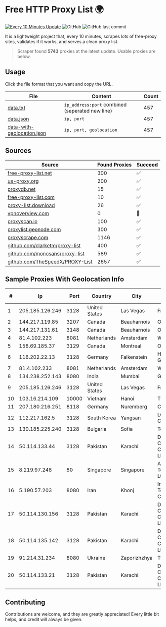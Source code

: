 
# Free HTTP Proxy List 🌍

[![Every 10 Minutes Update](https://github.com/mertguvencli/http-proxy-list/actions/workflows/main.yml/badge.svg?branch=main)](https://github.com/mertguvencli/http-proxy-list/actions/workflows/main.yml)
![GitHub](https://img.shields.io/github/license/mertguvencli/http-proxy-list)
![GitHub last commit](https://img.shields.io/github/last-commit/mertguvencli/http-proxy-list)

It is a lightweight project that, every 10 minutes, scrapes lots of free-proxy sites, validates if it works, and serves a clean proxy list.


> Scraper found **5743** proxies at the latest update. Usable proxies are below.

## Usage

Click the file format that you want and copy the URL.


|File|Content|Count|
|----|-------|-----|
|[data.txt](https://raw.githubusercontent.com/mertguvencli/http-proxy-list/main/proxy-list/data.txt)|`ip_address:port` combined (seperated new line)|457|
|[data.json](https://raw.githubusercontent.com/mertguvencli/http-proxy-list/main/proxy-list/data.json)|`ip, port`|457|
|[data-with-geolocation.json](https://raw.githubusercontent.com/mertguvencli/http-proxy-list/main/proxy-list/data-with-geolocation.json)|`ip, port, geolocation`|457|

## Sources

|Source|Found Proxies|Succeed|
|------|-------------|-------|
|[free-proxy-list.net](https://free-proxy-list.net)|300|✅|
|[us-proxy.org](https://www.us-proxy.org)|200|✅|
|[proxydb.net](http://proxydb.net)|15|✅|
|[free-proxy-list.com](https://free-proxy-list.com/?page=&port=&type%5B%5D=http&type%5B%5D=https&up_time=0&search=Search)|10|✅|
|[proxy-list.download](https://www.proxy-list.download/HTTP)|26|✅|
|[vpnoverview.com](https://vpnoverview.com/privacy/anonymous-browsing/free-proxy-servers)|0|🚫|
|[proxyscan.io](https://www.proxyscan.io)|100|✅|
|[proxylist.geonode.com](https://proxylist.geonode.com/api/proxy-list?limit=300&page=1&sort_by=lastChecked&sort_type=desc&protocols=http,https)|300|✅|
|[proxyscrape.com](https://api.proxyscrape.com/v2/?request=displayproxies&protocol=http&timeout=10000&country=all&ssl=all&anonymity=all)|1146|✅|
|[github.com/clarketm/proxy-list](https://raw.githubusercontent.com/clarketm/proxy-list/master/proxy-list-raw.txt)|400|✅|
|[github.com/monosans/proxy-list](https://raw.githubusercontent.com/monosans/proxy-list/main/proxies/http.txt)|589|✅|
|[github.com/TheSpeedX/PROXY-List](https://raw.githubusercontent.com/TheSpeedX/PROXY-List/master/http.txt)|2657|✅|


## Sample Proxies With Geolocation Info

|#|Ip|Port|Country|City|Internet Service Provider|
|-|--|----|-------|----|-------------------------|
|1|205.185.126.246|3128|United States|Las Vegas|FranTech Solutions|
|2|144.217.119.85|3207|Canada|Beauharnois|OVH Hosting|
|3|144.217.131.61|3148|Canada|Beauharnois|OVH Hosting|
|4|81.4.102.223|8081|Netherlands|Amsterdam|WeservIT|
|5|158.69.185.37|3129|Canada|Montreal|OVH SAS|
|6|116.202.22.13|3128|Germany|Falkenstein|Hetzner Online GmbH|
|7|81.4.102.233|8081|Netherlands|Amsterdam|WeservIT|
|8|134.238.252.143|8080|India|Mumbai|Google LLC|
|9|205.185.126.246|3128|United States|Las Vegas|FranTech Solutions|
|10|103.16.214.109|10000|Vietnam|Hanoi|TEK|
|11|207.180.216.251|8118|Germany|Nuremberg|Contabo GmbH|
|12|112.217.162.5|3128|South Korea|Yangsan|LG DACOM Corporation|
|13|130.185.225.240|3128|Bulgaria|Sofia|Telepoint Ltd|
|14|50.114.133.44|3128|Pakistan|Karachi|Delta Centric LLC, Comcast Cable Communications, LLC|
|15|8.219.97.248|80|Singapore|Singapore|Alibaba (US) Technology Co., Ltd.|
|16|5.190.57.203|8080|Iran|Khonj|Iran Telecommunication Company PJS|
|17|50.114.130.156|3128|Pakistan|Karachi|Delta Centric LLC, Comcast Cable Communications, LLC|
|18|50.114.135.142|3128|Pakistan|Karachi|Delta Centric LLC, Comcast Cable Communications, LLC|
|19|91.214.31.234|8080|Ukraine|Zaporizhzhya|TOV "Telza"|
|20|50.114.133.21|3128|Pakistan|Karachi|Delta Centric LLC, Comcast Cable Communications, LLC|



## Contributing

Contributions are welcome, and they are greatly appreciated! Every
little bit helps, and credit will always be given.

